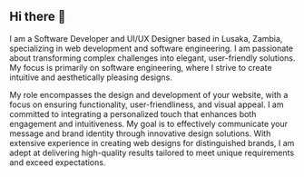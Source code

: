 ## Hi there 👋
I am a Software Developer and UI/UX Designer based in Lusaka, Zambia, specializing in web development and software engineering. I am passionate about transforming complex challenges into elegant, user-friendly solutions. My focus is primarily on software engineering, where I strive to create intuitive and aesthetically pleasing designs.

My role encompasses the design and development of your website, with a focus on ensuring functionality, user-friendliness, and visual appeal. I am committed to integrating a personalized touch that enhances both engagement and intuitiveness. My goal is to effectively communicate your message and brand identity through innovative design solutions. With extensive experience in creating web designs for distinguished brands, I am adept at delivering high-quality results tailored to meet unique requirements and exceed expectations.


